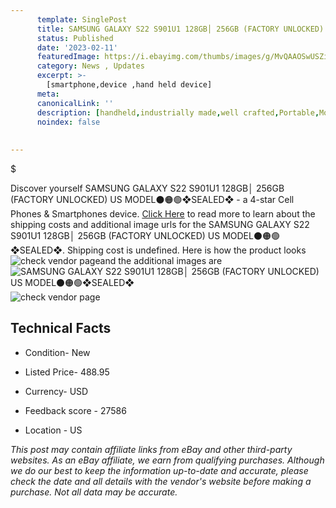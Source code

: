 ```yaml
---
      template: SinglePost
      title: SAMSUNG GALAXY S22 S901U1 128GB│ 256GB (FACTORY UNLOCKED) US MODEL⚫️🟠🟢❖SEALED❖
      status: Published
      date: '2023-02-11'
      featuredImage: https://i.ebayimg.com/thumbs/images/g/MvQAAOSwUSZilrBe/s-l225.jpg
      category: News , Updates
      excerpt: >-
        [smartphone,device ,hand held device]
      meta:
      canonicalLink: ''
      description: [handheld,industrially made,well crafted,Portable,Mobile,Compact,Convenient,Lightweight,Maneuverable,Man-portable,Miniature,Carriable,Hand-held,Light,Holdable,Transportable,Mobile device,Pocket-sized,On-the-go,Wireless,Cordless,Compact size,Convenient size, smartphone,device ,hand held device]
      noindex: false
      
        
---
```

$

Discover yourself SAMSUNG GALAXY S22 S901U1 128GB│ 256GB (FACTORY UNLOCKED) US MODEL⚫️🟠🟢❖SEALED❖ - a 4-star Cell Phones & Smartphones device. [Click Here](https://www.ebay.com/itm/225011630332?hash=item3463bd00fc%3Ag%3AMvQAAOSwUSZilrBe&mkevt=1&mkcid=1&mkrid=711-53200-19255-0&campid=%253CePNCampaignId%253E&customid=%253CreferenceId%253E&toolid=10049) to read more to learn about the shipping costs and additional image urls for the SAMSUNG GALAXY S22 S901U1 128GB│ 256GB (FACTORY UNLOCKED) US MODEL⚫️🟠🟢❖SEALED❖. Shipping cost is undefined. Here is how the product looks ![check vendor page](https://i.ebayimg.com/thumbs/images/g/MvQAAOSwUSZilrBe/s-l225.jpg)and the additional images are![SAMSUNG GALAXY S22 S901U1 128GB│ 256GB (FACTORY UNLOCKED) US MODEL⚫️🟠🟢❖SEALED❖](https://i.ebayimg.com/images/g/MvQAAOSwUSZilrBe/s-l1600.jpg)![check vendor page](https://origin-galleryplus.ebayimg.com/ws/web/225011630332_2_0_1/225x225.jpg,https://origin-galleryplus.ebayimg.com/ws/web/225011630332_3_0_1/225x225.jpg,https://origin-galleryplus.ebayimg.com/ws/web/225011630332_4_0_1/225x225.jpg,https://origin-galleryplus.ebayimg.com/ws/web/225011630332_5_0_1/225x225.jpg)



 ## Technical Facts 



     
      

 - Condition- New 


      

 - Listed Price- 488.95 


      

 - Currency- USD 


      

 - Feedback score - 27586 


      

 - Location - US 


      
      

 *_This post may contain affiliate links from eBay and other third-party websites. As an eBay affiliate, we earn from qualifying purchases. Although we do our best to keep the information up-to-date and accurate, please check the date and all details with the vendor's website before making a purchase. Not all data may be accurate._*






